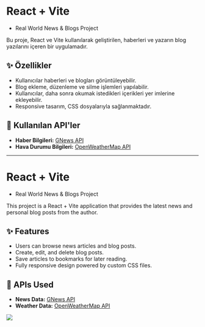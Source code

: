 # React + Vite 
- Real World News & Blogs Project  

Bu proje, React ve Vite kullanılarak geliştirilen, haberleri ve yazarın blog yazılarını içeren bir uygulamadır.  

## ✨ Özellikler  
- Kullanıcılar haberleri ve blogları görüntüleyebilir.  
- Blog ekleme, düzenleme ve silme işlemleri yapılabilir.  
- Kullanıcılar, daha sonra okumak istedikleri içerikleri yer imlerine ekleyebilir.  
- Responsive tasarım, CSS dosyalarıyla sağlanmaktadır.  

## 🔗 Kullanılan API'ler  
- **Haber Bilgileri:** [GNews API](https://gnews.io/)  
- **Hava Durumu Bilgileri:** [OpenWeatherMap API](https://openweathermap.org/api) 

----------------------------------------------------------------------------

 # React + Vite 
- Real World News & Blogs Project

This project is a React + Vite application that provides the latest news and personal blog posts from the author.  

## ✨ Features  
- Users can browse news articles and blog posts.  
- Create, edit, and delete blog posts.  
- Save articles to bookmarks for later reading.  
- Fully responsive design powered by custom CSS files.  

## 🔗 APIs Used  
- **News Data:** [GNews API](https://gnews.io/)  
- **Weather Data:** [OpenWeatherMap API](https://openweathermap.org/api)  

![](./newsblogsTR.gif)